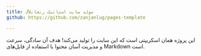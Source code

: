 ```yaml
---
title: مولد سایت استاتیک زنجانلاگ
github: https://github.com/zanjanlug/pages-template

---
```


این پروژه همان اسکریپتی است که این سایت را تولید می‌کند! هدف آن سادگی، سرعت و مدیریت آسان محتوا با استفاده از فایل‌های Markdown است.
